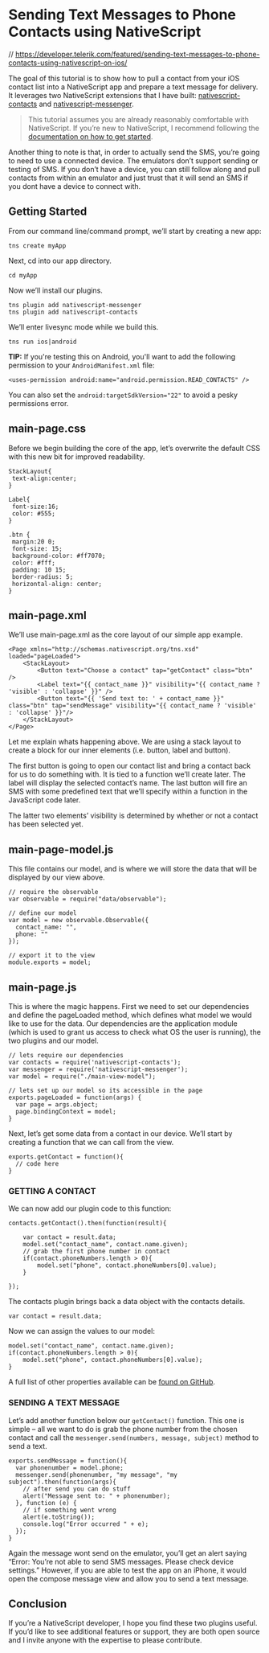 # Sending Text Messages to Phone Contacts using NativeScript

// https://developer.telerik.com/featured/sending-text-messages-to-phone-contacts-using-nativescript-on-ios/

The goal of this tutorial is to show how to pull a contact from your iOS contact list into a NativeScript app and prepare a text message for delivery. It leverages two NativeScript extensions that I have built: [nativescript-contacts](https://market.nativescript.org/plugins/nativescript-contacts) and [nativescript-messenger](https://market.nativescript.org/plugins/nativescript-messenger).

> This tutorial assumes you are already reasonably comfortable with NativeScript. If you’re new to NativeScript, I recommend following the [documentation on how to get started](https://docs.nativescript.org/).

Another thing to note is that, in order to actually send the SMS, you’re going to need to use a connected device. The emulators don’t support sending or testing of SMS. If you don’t have a device, you can still follow along and pull contacts from within an emulator and just trust that it will send an SMS if you dont have a device to connect with.

## Getting Started

From our command line/command prompt, we’ll start by creating a new app:

	tns create myApp
	
Next, cd into our app directory.

	cd myApp
	
Now we’ll install our plugins.

	tns plugin add nativescript-messenger
	tns plugin add nativescript-contacts
	
We’ll enter livesync mode while we build this.

	tns run ios|android
	
**TIP:** If you're testing this on Android, you'll want to add the following permission to your `AndroidManifest.xml` file:

	<uses-permission android:name="android.permission.READ_CONTACTS" />
	
You can also set the `android:targetSdkVersion="22"` to avoid a pesky permissions error.
	
## main-page.css

Before we begin building the core of the app, let’s overwrite the default CSS with this new bit for improved readability.

	StackLayout{
	 text-align:center;
	}
	
	Label{
	 font-size:16;
	 color: #555;
	}
	
	.btn {
	 margin:20 0;
	 font-size: 15;
	 background-color: #ff7070;
	 color: #fff;
	 padding: 10 15;
	 border-radius: 5;
	 horizontal-align: center;
	}
	
## main-page.xml

We’ll use main-page.xml as the core layout of our simple app example.

	<Page xmlns="http://schemas.nativescript.org/tns.xsd" loaded="pageLoaded">
	    <StackLayout>
	        <Button text="Choose a contact" tap="getContact" class="btn" />
	        <Label text="{{ contact_name }}" visibility="{{ contact_name ? 'visible' : 'collapse' }}" />
	        <Button text="{{ 'Send text to: ' + contact_name }}" class="btn" tap="sendMessage" visibility="{{ contact_name ? 'visible' : 'collapse' }}"/>
	    </StackLayout>
	</Page>
	
Let me explain whats happening above. We are using a stack layout to create a block for our inner elements (i.e. button, label and button).

The first button is going to open our contact list and bring a contact back for us to do something with. It is tied to a function we’ll create later. The label will display the selected contact’s name. The last button will fire an SMS with some predefined text that we’ll specify within a function in the JavaScript code later.

The latter two elements’ visibility is determined by whether or not a contact has been selected yet.

## main-page-model.js

This file contains our model, and is where we will store the data that will be displayed by our view above.

	// require the observable
	var observable = require("data/observable");
	
	// define our model
	var model = new observable.Observable({
	  contact_name: "",
	  phone: ""
	});
	
	// export it to the view
	module.exports = model;
	
## main-page.js

This is where the magic happens. First we need to set our dependencies and define the pageLoaded method, which defines what model we would like to use for the data. Our dependencies are the application module (which is used to grant us access to check what OS the user is running), the two plugins and our model.

	// lets require our dependencies
	var contacts = require('nativescript-contacts');
	var messenger = require('nativescript-messenger');
	var model = require("./main-view-model");
	
	// lets set up our model so its accessible in the page
	exports.pageLoaded = function(args) {
	  var page = args.object;
	  page.bindingContext = model;
	}
	
Next, let’s get some data from a contact in our device. We’ll start by creating a function that we can call from the view.

	exports.getContact = function(){
	  // code here
	}
	
### GETTING A CONTACT

We can now add our plugin code to this function:

	contacts.getContact().then(function(result){
	
	    var contact = result.data;
	    model.set("contact_name", contact.name.given);
	    // grab the first phone number in contact
	    if(contact.phoneNumbers.length > 0){
	    	model.set("phone", contact.phoneNumbers[0].value);
	    }    
	
	});
	
The contacts plugin brings back a data object with the contacts details.

	var contact = result.data;
	
Now we can assign the values to our model:

	model.set("contact_name", contact.name.given);
	if(contact.phoneNumbers.length > 0){
		model.set("phone", contact.phoneNumbers[0].value);
	}
	
A full list of other properties available can be [found on GitHub](https://github.com/firescript/nativescript-contacts).

### SENDING A TEXT MESSAGE

Let’s add another function below our `getContact()` function. This one is simple – all we want to do is grab the phone number from the chosen contact and call the `messenger.send(numbers, message, subject)` method to send a text.

	exports.sendMessage = function(){
	  var phonenumber = model.phone;
	  messenger.send(phonenumber, "my message", "my subject").then(function(args){
	    // after send you can do stuff
	    alert("Message sent to: " + phonenumber);
	  }, function (e) {
	    // if something went wrong
	    alert(e.toString());
	    console.log("Error occurred " + e);
	  }); 
	}
	
Again the message wont send on the emulator, you’ll get an alert saying “Error: You’re not able to send SMS messages. Please check device settings.” However, if you are able to test the app on an iPhone, it would open the compose message view and allow you to send a text message.

## Conclusion

If you’re a NativeScript developer, I hope you find these two plugins useful. If you’d like to see additional features or support, they are both open source and I invite anyone with the expertise to please contribute.